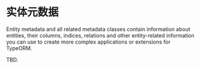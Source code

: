 # 实体元数据

Entity metadata and all related metadata classes contain information about entities,
their columns, indices, relations and other entity-related information you can use
to create more complex applications or extensions for TypeORM.

TBD.